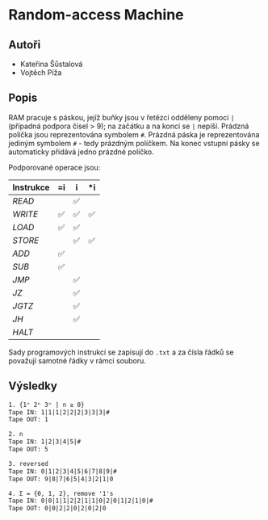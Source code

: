 # Random-access Machine

## Autoři

- Kateřina Šůstalová
- Vojtěch Píža

## Popis

RAM pracuje s páskou, jejíž buňky jsou v řetězci odděleny pomocí `|` (případná podpora čísel > 9); na začátku a na konci
se `|` nepíší. Prádzná políčka jsou reprezentována symbolem `#`.
Prázdná páska je reprezentována jediným symbolem `#` - tedy prázdným políčkem. Na konec vstupní pásky se automaticky
přidává jedno prázdné políčko.

Podporované operace jsou:

| Instrukce | =i | i | *i |
|-----------|:--:|:-:|:--:|
| *READ*    |    | ✅ |    |
| *WRITE*   | ✅  | ✅ | ✅  |
| *LOAD*    | ✅  | ✅ |    |
| *STORE*   |    | ✅ | ✅  |
| *ADD*     | ✅  |   |    |
| *SUB*     | ✅  |   |    |
| *JMP*     |    | ✅ |    |
| *JZ*      |    | ✅ |    |
| *JGTZ*    |    | ✅ |    |
| *JH*      |    | ✅ |    |
| *HALT*    |    |   |    |

Sady programových instrukcí se zapisují do `.txt` a za čísla řádků se považují samotné řádky v rámci souboru.

## Výsledky

```txt
1. {1ⁿ 2ⁿ 3ⁿ | n ≥ 0}
Tape IN: 1|1|1|2|2|2|3|3|3|#
Tape OUT: 1

2. n
Tape IN: 1|2|3|4|5|#
Tape OUT: 5

3. reversed
Tape IN: 0|1|2|3|4|5|6|7|8|9|#
Tape OUT: 9|8|7|6|5|4|3|2|1|0

4. Σ = {0, 1, 2}, remove '1's
Tape IN: 0|0|1|1|2|2|1|1|0|2|0|1|2|1|0|#
Tape OUT: 0|0|2|2|0|2|0|2|0
```
